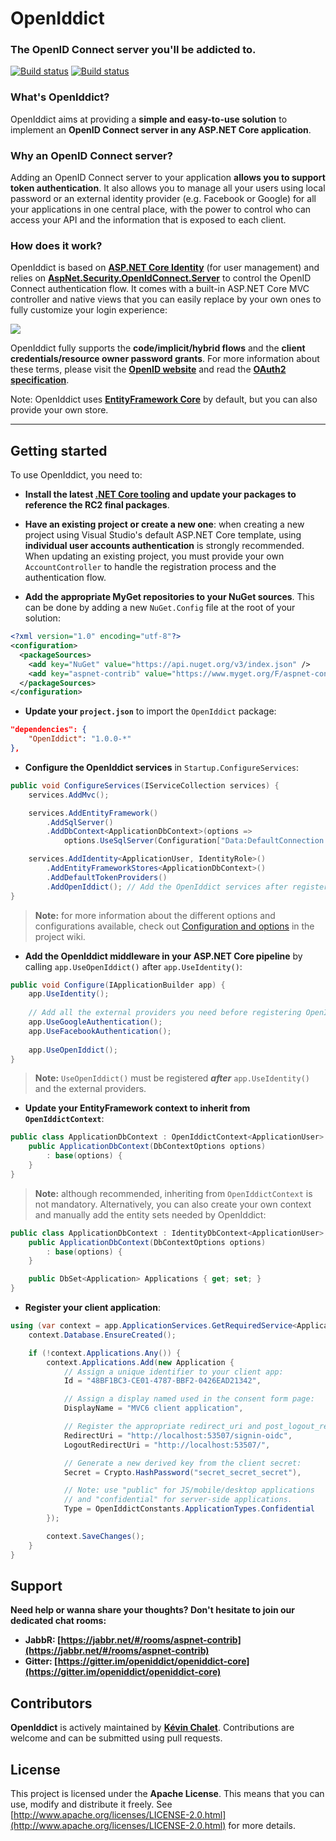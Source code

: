 # OpenIddict
### The OpenID Connect server you'll be addicted to.

[![Build status](https://ci.appveyor.com/api/projects/status/46ofo2eusje0hcw2?svg=true)](https://ci.appveyor.com/project/openiddict/openiddict-core)
[![Build status](https://travis-ci.org/openiddict/openiddict-core.svg)](https://travis-ci.org/openiddict/openiddict-core)


### What's OpenIddict?

OpenIddict aims at providing a **simple and easy-to-use solution** to implement an **OpenID Connect server in any ASP.NET Core application**.


### Why an OpenID Connect server?

Adding an OpenID Connect server to your application **allows you to support token authentication**.
It also allows you to manage all your users using local password or an external identity provider
(e.g. Facebook or Google) for all your applications in one central place,
with the power to control who can access your API and the information that is exposed to each client.


### How does it work?

OpenIddict is based on **[ASP.NET Core Identity](https://github.com/aspnet/Identity)** (for user management) and relies on
**[AspNet.Security.OpenIdConnect.Server](https://github.com/aspnet-contrib/AspNet.Security.OpenIdConnect.Server)** to control the OpenID Connect authentication flow. It comes with a built-in ASP.NET Core MVC controller and native views that you can easily replace by your own ones to fully customize your login experience:

![](https://cloud.githubusercontent.com/assets/6998306/10988233/d9026712-843a-11e5-8ff0-e7addffd727b.png)

OpenIddict fully supports the **code/implicit/hybrid flows** and the **client credentials/resource owner password grants**. For more information about these terms, please visit the **[OpenID website](http://openid.net/specs/openid-connect-core-1_0.html)** and read the **[OAuth2 specification](https://tools.ietf.org/html/rfc6749)**.

Note: OpenIddict uses **[EntityFramework Core](https://github.com/aspnet/EntityFramework)** by default, but you can also provide your own store.

--------------

## Getting started

To use OpenIddict, you need to:

  - **Install the latest [.NET Core tooling](https://www.microsoft.com/net/download) and update your packages to reference the RC2 final packages**.

  - **Have an existing project or create a new one**: when creating a new project using Visual Studio's default ASP.NET Core template, using **individual user accounts authentication** is strongly recommended. When updating an existing project, you must provide your own `AccountController` to handle the registration process and the authentication flow.

  - **Add the appropriate MyGet repositories to your NuGet sources**. This can be done by adding a new `NuGet.Config` file at the root of your solution:

```xml
<?xml version="1.0" encoding="utf-8"?>
<configuration>
  <packageSources>
    <add key="NuGet" value="https://api.nuget.org/v3/index.json" />
    <add key="aspnet-contrib" value="https://www.myget.org/F/aspnet-contrib/api/v3/index.json" />
  </packageSources>
</configuration>
```

  - **Update your `project.json`** to import the `OpenIddict` package:

```json
"dependencies": {
    "OpenIddict": "1.0.0-*"
},
```

  - **Configure the OpenIddict services** in `Startup.ConfigureServices`:

```csharp
public void ConfigureServices(IServiceCollection services) {
    services.AddMvc();

    services.AddEntityFramework()
        .AddSqlServer()
        .AddDbContext<ApplicationDbContext>(options =>
            options.UseSqlServer(Configuration["Data:DefaultConnection:ConnectionString"]));

    services.AddIdentity<ApplicationUser, IdentityRole>()
        .AddEntityFrameworkStores<ApplicationDbContext>()
        .AddDefaultTokenProviders()
        .AddOpenIddict(); // Add the OpenIddict services after registering the Identity services.
}
```

> **Note:** for more information about the different options and configurations available, check out 
[Configuration and options](https://github.com/openiddict/core/wiki/Configuration-and-options)
in the project wiki.

  - **Add the OpenIddict middleware in your ASP.NET Core pipeline** by calling `app.UseOpenIddict()` after `app.UseIdentity()`:

```csharp
public void Configure(IApplicationBuilder app) {
    app.UseIdentity();
    
    // Add all the external providers you need before registering OpenIddict:
    app.UseGoogleAuthentication();
    app.UseFacebookAuthentication();
    
    app.UseOpenIddict();
}
```

> **Note:** `UseOpenIddict()` must be registered ***after*** `app.UseIdentity()` and the external providers.

  - **Update your EntityFramework context to inherit from `OpenIddictContext`**:

```csharp
public class ApplicationDbContext : OpenIddictContext<ApplicationUser> {
    public ApplicationDbContext(DbContextOptions options)
        : base(options) {
    }
}
```

> **Note:** although recommended, inheriting from `OpenIddictContext` is not mandatory. Alternatively, you can also create your own context and manually add the entity sets needed by OpenIddict:

```csharp
public class ApplicationDbContext : IdentityDbContext<ApplicationUser> {
    public ApplicationDbContext(DbContextOptions options)
        : base(options) {
    }

    public DbSet<Application> Applications { get; set; }
}
```

  - **Register your client application**:

```csharp
using (var context = app.ApplicationServices.GetRequiredService<ApplicationDbContext>()) {
    context.Database.EnsureCreated();

    if (!context.Applications.Any()) {
        context.Applications.Add(new Application {
            // Assign a unique identifier to your client app:
            Id = "48BF1BC3-CE01-4787-BBF2-0426EAD21342",

            // Assign a display named used in the consent form page:
            DisplayName = "MVC6 client application",

            // Register the appropriate redirect_uri and post_logout_redirect_uri:
            RedirectUri = "http://localhost:53507/signin-oidc",
            LogoutRedirectUri = "http://localhost:53507/",

            // Generate a new derived key from the client secret:
            Secret = Crypto.HashPassword("secret_secret_secret"),

            // Note: use "public" for JS/mobile/desktop applications
            // and "confidential" for server-side applications.
            Type = OpenIddictConstants.ApplicationTypes.Confidential
        });

        context.SaveChanges();
    }
}
```

## Support

**Need help or wanna share your thoughts? Don't hesitate to join our dedicated chat rooms:**

- **JabbR: [https://jabbr.net/#/rooms/aspnet-contrib](https://jabbr.net/#/rooms/aspnet-contrib)**
- **Gitter: [https://gitter.im/openiddict/openiddict-core](https://gitter.im/openiddict/openiddict-core)**

## Contributors

**OpenIddict** is actively maintained by **[Kévin Chalet](https://github.com/PinpointTownes)**. Contributions are welcome and can be submitted using pull requests.

## License

This project is licensed under the **Apache License**. This means that you can use, modify and distribute it freely. See [http://www.apache.org/licenses/LICENSE-2.0.html](http://www.apache.org/licenses/LICENSE-2.0.html) for more details.
